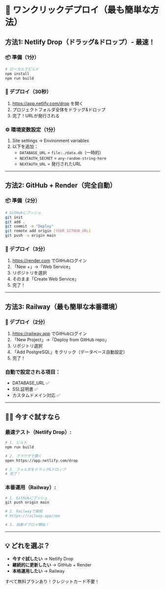 # 🚀 ワンクリックデプロイ（最も簡単な方法）

## 方法1: Netlify Drop（ドラッグ&ドロップ）- 最速！

### 📦 準備（1分）
```bash
# ローカルでビルド
npm install
npm run build
```

### 🎯 デプロイ（30秒）
1. https://app.netlify.com/drop を開く
2. プロジェクトフォルダ全体をドラッグ&ドロップ
3. 完了！URLが発行される

### ⚙️ 環境変数設定（1分）
1. Site settings → Environment variables
2. 以下を追加：
   - `DATABASE_URL` = `file:./data.db`（一時的）
   - `NEXTAUTH_SECRET` = `any-random-string-here`
   - `NEXTAUTH_URL` = 発行されたURL

---

## 方法2: GitHub + Render（完全自動）

### 📦 準備（2分）
```bash
# GitHubにプッシュ
git init
git add .
git commit -m "Deploy"
git remote add origin [YOUR_GITHUB_URL]
git push -u origin main
```

### 🎯 デプロイ（3分）
1. https://render.com でGitHubログイン
2. 「New +」→「Web Service」
3. リポジトリを選択
4. そのまま「Create Web Service」
5. 完了！

---

## 方法3: Railway（最も簡単な本番環境）

### 🎯 デプロイ（2分）
1. https://railway.app でGitHubログイン
2. 「New Project」→「Deploy from GitHub repo」
3. リポジトリ選択
4. 「Add PostgreSQL」をクリック（データベース自動設定）
5. 完了！

### 自動で設定される項目：
- DATABASE_URL ✅
- SSL証明書 ✅
- カスタムドメイン対応 ✅

---

## 🏃‍♂️ 今すぐ試すなら

### 最速テスト（Netlify Drop）:
```bash
# 1. ビルド
npm run build

# 2. ブラウザで開く
open https://app.netlify.com/drop

# 3. フォルダをドラッグ&ドロップ
# 完了！
```

### 本番運用（Railway）:
```bash
# 1. GitHubにプッシュ
git push origin main

# 2. Railwayで接続
# https://railway.app/new

# 3. 自動デプロイ開始！
```

---

## 💡 どれを選ぶ？

- **今すぐ試したい** → Netlify Drop
- **継続的に更新したい** → GitHub + Render
- **本格運用したい** → Railway

すべて無料プランあり！クレジットカード不要！